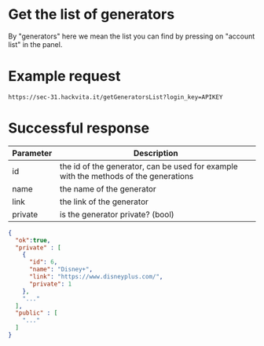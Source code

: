 # Get the list of generators

By "generators" here we mean the list you can find by pressing on "account list" in the panel.

# Example request

`https://sec-31.hackvita.it/getGeneratorsList?login_key=APIKEY`

# Successful response

Parameter | Description
--------- | -----------
id | the id of the generator, can be used for example with the methods of the generations
name | the name of the generator
link | the link of the generator
private | is the generator private? (bool)

```json
{
  "ok":true,
  "private" : [
    {
      "id": 6,
      "name": "Disney+",
      "link": "https://www.disneyplus.com/",
      "private": 1
    },
    "..."
  ],
  "public" : [
    "..."
  ]
}
```
